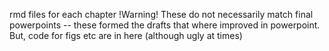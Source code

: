 rmd files for each chapter
!Warning! These do not necessarily match final powerpoints -- these formed the drafts that where improved in powerpoint.
But, code for figs etc are in here (although ugly at times)
